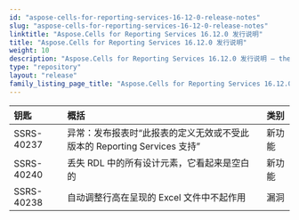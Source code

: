 ```yaml
---
id: "aspose-cells-for-reporting-services-16-12-0-release-notes"
slug: "aspose-cells-for-reporting-services-16-12-0-release-notes"
linktitle: "Aspose.Cells for Reporting Services 16.12.0 发行说明"
title: "Aspose.Cells for Reporting Services 16.12.0 发行说明"
weight: 10
description: "Aspose.Cells for Reporting Services 16.12.0 发行说明 – the latest updates and fixes."
type: "repository"
layout: "release"
family_listing_page_title: "Aspose.Cells for Reporting Services 16.12.0 发行说明"
---
```

|**钥匙** |**概括** |**类别** |
|:- |:- |:- |
|SSRS-40237 |异常：发布报表时“此报表的定义无效或不受此版本的 Reporting Services 支持”|新功能|
|SSRS-40240 |丢失 RDL 中的所有设计元素，它看起来是空白的|新功能|
|SSRS-40238 |自动调整行高在呈现的 Excel 文件中不起作用|漏洞|

